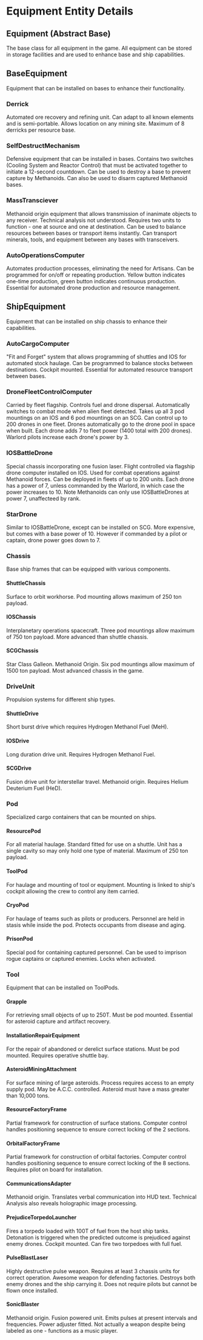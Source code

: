 # Equipment Entity Details

## Equipment (Abstract Base)
The base class for all equipment in the game. All equipment can be stored in storage facilities and are used to enhance base and ship capabilities.

## BaseEquipment
Equipment that can be installed on bases to enhance their functionality.

### Derrick
Automated ore recovery and refining unit. Can adapt to all known elements and is semi-portable. Allows location on any mining site. Maximum of 8 derricks per resource base. 

### SelfDestructMechanism
Defensive equipment that can be installed in bases. Contains two switches (Cooling System and Reactor Control) that must be activated together to initiate a 12-second countdown. Can be used to destroy a base to prevent capture by Methanoids. Can also be used to disarm captured Methanoid bases.

### MassTransciever
Methanoid origin equipment that allows transmission of inanimate objects to any receiver. Technical analysis not understood. Requires two units to function - one at source and one at destination. Can be used to balance resources between bases or transport items instantly. Can transport minerals, tools, and equipment between any bases with transceivers.

### AutoOperationsComputer
Automates production processes, eliminating the need for Artisans. Can be programmed for on/off or repeating production. Yellow button indicates one-time production, green button indicates continuous production. Essential for automated drone production and resource management.

## ShipEquipment
Equipment that can be installed on ship chassis to enhance their capabilities.

### AutoCargoComputer
"Fit and Forget" system that allows programming of shuttles and IOS for automated stock haulage. Can be programmed to balance stocks between destinations. Cockpit mounted. Essential for automated resource transport between bases.

### DroneFleetControlComputer
Carried by fleet flagship. Controls fuel and drone dispersal. Automatically switches to combat mode when alien fleet detected. Takes up all 3 pod mountings on an IOS and 6 pod mountings on an SCG. Can control up to 200 drones in one fleet. Drones automatically go to the drone pool in space when built. Each drone adds 7 to fleet power (1400 total with 200 drones). Warlord pilots increase each drone's power by 3.

### IOSBattleDrone
Special chassis incorporating one fusion laser. Flight controlled via flagship drone computer installed on IOS. Used for combat operations against Methanoid forces. Can be deployed in fleets of up to 200 units. Each drone has a power of 7, unless commanded by the Warlord, in which case the power increases to 10. Note Methanoids can only use IOSBattleDrones at power 7, unaffecteed by rank.

### StarDrone
Similar to IOSBattleDrone, except can be installed on SCG. More expensive, but comes with a base power of 10. However if commanded by a pilot or captain, drone power goes down to 7.

### Chassis
Base ship frames that can be equipped with various components.

#### ShuttleChassis
Surface to orbit workhorse. Pod mounting allows maximum of 250 ton payload.

#### IOSChassis
Interplanetary operations spacecraft. Three pod mountings allow maximum of 750 ton payload. More advanced than shuttle chassis.

#### SCGChassis
Star Class Galleon. Methanoid Origin. Six pod mountings allow maximum of 1500 ton payload. Most advanced chassis in the game.

### DriveUnit
Propulsion systems for different ship types.

#### ShuttleDrive
Short burst drive which requires Hydrogen Methanol Fuel (MeH).

#### IOSDrive
Long duration drive unit. Requires Hydrogen Methanol Fuel.

#### SCGDrive
Fusion drive unit for interstellar travel. Methanoid origin. Requires Helium Deuterium Fuel (HeD).

### Pod
Specialized cargo containers that can be mounted on ships.

#### ResourcePod
For all material haulage. Standard fitted for use on a shuttle. Unit has a single cavity so may only hold one type of material. Maximum of 250 ton payload.

#### ToolPod
For haulage and mounting of tool or equipment. Mounting is linked to ship's cockpit allowing the crew to control any item carried.

#### CryoPod
For haulage of teams such as pilots or producers. Personnel are held in stasis while inside the pod. Protects occupants from disease and aging.

#### PrisonPod
Special pod for containing captured personnel. Can be used to imprison rogue captains or captured enemies. Locks when activated.

### Tool
Equipment that can be installed on ToolPods.

#### Grapple
For retrieving small objects of up to 250T. Must be pod mounted. Essential for asteroid capture and artifact recovery.

#### InstallationRepairEquipment
For the repair of abandoned or derelict surface stations. Must be pod mounted. Requires operative shuttle bay.

#### AsteroidMiningAttachment
For surface mining of large asteroids. Process requires access to an empty supply pod. May be A.C.C. controlled. Asteroid must have a mass greater than 10,000 tons.

#### ResourceFactoryFrame
Partial framework for construction of surface stations. Computer control handles positioning sequence to ensure correct locking of the 2 sections.

#### OrbitalFactoryFrame
Partial framework for construction of orbital factories. Computer control handles positioning sequence to ensure correct locking of the 8 sections. Requires pilot on board for installation.

#### CommunicationsAdapter
Methanoid origin. Translates verbal communication into HUD text. Technical Analysis also reveals holographic image processing.

#### PrejudiceTorpedoLauncher
Fires a torpedo loaded with 100T of fuel from the host ship tanks. Detonation is triggered when the predicted outcome is prejudiced against enemy drones. Cockpit mounted. Can fire two torpedoes with full fuel.

#### PulseBlastLaser
Highly destructive pulse weapon. Requires at least 3 chassis units for correct operation. Awesome weapon for defending factories. Destroys both enemy drones and the ship carrying it. Does not require pilots but cannot be flown once installed.

#### SonicBlaster
Methanoid origin. Fusion powered unit. Emits pulses at present intervals and frequencies. Power adjuster fitted. Not actually a weapon despite being labeled as one - functions as a music player.

